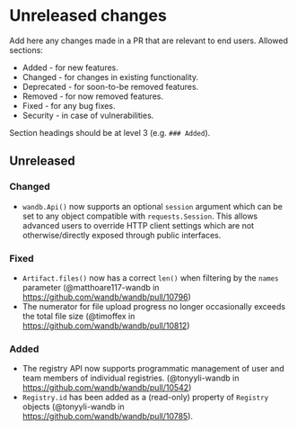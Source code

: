 # Unreleased changes

Add here any changes made in a PR that are relevant to end users. Allowed sections:

- Added - for new features.
- Changed - for changes in existing functionality.
- Deprecated - for soon-to-be removed features.
- Removed - for now removed features.
- Fixed - for any bug fixes.
- Security - in case of vulnerabilities.

Section headings should be at level 3 (e.g. `### Added`).

## Unreleased

### Changed

- `wandb.Api()` now supports an optional `session` argument which can be set to any object compatible with `requests.Session`. This allows advanced users to override HTTP client settings which are not otherwise/directly exposed through public interfaces.

### Fixed
- `Artifact.files()` now has a correct `len()` when filtering by the `names` parameter (@matthoare117-wandb in https://github.com/wandb/wandb/pull/10796)
- The numerator for file upload progress no longer occasionally exceeds the total file size (@timoffex in https://github.com/wandb/wandb/pull/10812)

### Added
- The registry API now supports programmatic management of user and team members of individual registries. (@tonyyli-wandb in https://github.com/wandb/wandb/pull/10542)
- `Registry.id` has been added as a (read-only) property of `Registry` objects (@tonyyli-wandb in https://github.com/wandb/wandb/pull/10785).
